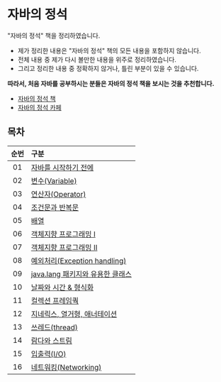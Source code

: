 # 자바의 정석

"자바의 정석" 책을 정리하였습니다.

- 제가 정리한 내용은 "자바의 정석" 책의 모든 내용을 포함하지 않습니다.
- 전체 내용 중 제가 다시 볼만한 내용을 위주로 정리하였습니다.
- 그리고 정리한 내용 중 정확하지 않거나, 틀린 부분이 있을 수 있습니다.

**따라서, 처음 자바를 공부하시는 분들은 자바의 정석 책을 보시는 것을 추천합니다.**

- [자바의 정석 책](http://www.kyobobook.co.kr/product/detailViewKor.laf?ejkGb=KOR&mallGb=KOR&barcode=9788994492032&orderClick=LAG&Kc=)
- [자바의 정석 카페](https://cafe.naver.com/javachobostudy)

## 목차

| 순번 | 구분                                                                                                                                                                                                             |
| :--: | :--------------------------------------------------------------------------------------------------------------------------------------------------------------------------------------------------------------- |
|  01  | [자바를 시작하기 전에](https://github.com/0xe82de/Study/tree/main/%EC%9E%90%EB%B0%94%EC%9D%98%20%EC%A0%95%EC%84%9D/01%20%EC%9E%90%EB%B0%94%EB%A5%BC%20%EC%8B%9C%EC%9E%91%ED%95%98%EA%B8%B0%20%EC%A0%84%EC%97%90) |
|  02  | [변수(Variable)]()                                                                                                                                                                                               |
|  03  | [연산자(Operator)]()                                                                                                                                                                                             |
|  04  | [조건문과 반복문]()                                                                                                                                                                                              |
|  05  | [배열]()                                                                                                                                                                                                         |
|  06  | [객체지향 프로그래밍 Ⅰ]()                                                                                                                                                                                        |
|  07  | [객체지향 프로그래밍 Ⅱ]()                                                                                                                                                                                        |
|  08  | [예외처리(Exception handling)]()                                                                                                                                                                                 |
|  09  | [java.lang 패키지와 유용한 클래스]()                                                                                                                                                                             |
|  10  | [날짜와 시간 & 형식화]()                                                                                                                                                                                         |
|  11  | [컬렉션 프레임쿽]()                                                                                                                                                                                              |
|  12  | [지네릭스, 열거형, 애너테이션]()                                                                                                                                                                                 |
|  13  | [쓰레드(thread)]()                                                                                                                                                                                               |
|  14  | [람다와 스트림]()                                                                                                                                                                                                |
|  15  | [입출력(I/O)]()                                                                                                                                                                                                  |
|  16  | [네트워킹(Networking)]()                                                                                                                                                                                         |
